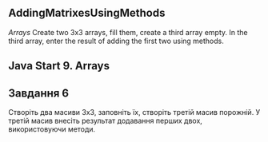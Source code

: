 ## AddingMatrixesUsingMethods
*Arrays* Create two 3x3 arrays, fill them, create a third array empty. In the third array, enter the result of adding the first two using methods.
## Java Start 9. Arrays
## Завдання 6

Створіть два масиви 3х3, заповніть їх, створіть третій масив порожній. У третій масив внесіть результат додавання перших двох, використовуючи методи.
